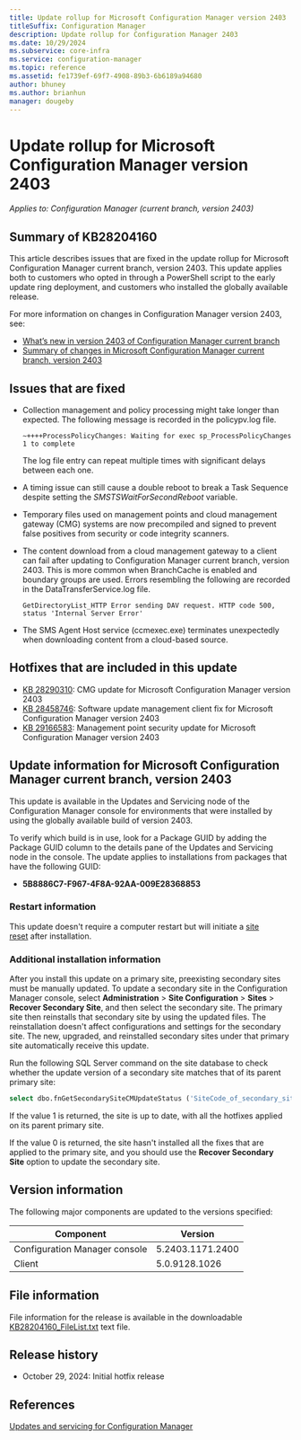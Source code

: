```yaml
---
title: Update rollup for Microsoft Configuration Manager version 2403
titleSuffix: Configuration Manager
description: Update rollup for Configuration Manager 2403
ms.date: 10/29/2024
ms.subservice: core-infra
ms.service: configuration-manager
ms.topic: reference
ms.assetid: fe1739ef-69f7-4908-89b3-6b6189a94680
author: bhuney
ms.author: brianhun
manager: dougeby
---
```


# Update rollup for Microsoft Configuration Manager version 2403

*Applies to: Configuration Manager (current branch, version 2403)*

## Summary of KB28204160
This article describes issues that are fixed in the update rollup for Microsoft Configuration Manager current branch, version 2403. This update applies both to customers who opted in through a PowerShell script to the early update ring deployment, and customers who installed the globally available release.

For more information on changes in Configuration Manager version 2403, see:

- [What’s new in version 2403 of Configuration Manager current branch](../../core/plan-design/changes/whats-new-in-version-2403.md)
- [Summary of changes in Microsoft Configuration Manager current branch, version 2403](../../hotfix/2403/26186448.md)

## Issues that are fixed
<!-- 28289696 -->
- Collection management and policy processing might take longer than expected. The following message is recorded in the policypv.log file.
   ```console
   ~++++ProcessPolicyChanges: Waiting for exec sp_ProcessPolicyChanges 1 to complete
   ```
   The log file entry can repeat multiple times with significant delays between each one.
<!-- 28532360 -->
- A timing issue can still cause a double reboot to break a Task Sequence despite setting the *SMSTSWaitForSecondReboot* variable.

<!-- 28755111 -->
- Temporary files used on management points and cloud management gateway (CMG) systems are now precompiled and signed to prevent false positives from security or code integrity scanners.

<!-- 28485036 -->
- The content download from a cloud management gateway to a client can fail after updating to Configuration Manager current branch, version 2403. This is more common when BranchCache is enabled and boundary groups are used. Errors resembling the following are recorded in the DataTransferService.log file.
   ```console
   GetDirectoryList_HTTP Error sending DAV request. HTTP code 500, status 'Internal Server Error'
   ```
<!-- 28179664 -->
- The SMS Agent Host service (ccmexec.exe) terminates unexpectedly when downloading content from a cloud-based source.


## Hotfixes that are included in this update

- [KB 28290310](../../hotfix/2403/28290310.md): CMG update for Microsoft Configuration Manager version 2403
- [KB 28458746](../../hotfix/2403/28458746.md): Software update management client fix for Microsoft Configuration Manager version 2403
- [KB 29166583](../../hotfix/2403/29166583.md): Management point security update for Microsoft Configuration Manager version 2403

## Update information for Microsoft Configuration Manager current branch, version 2403

This update is available in the Updates and Servicing node of the Configuration Manager console for environments that were installed by using the globally available build of version 2403.

<!-- Members of the Configuration Manager Technology Adoption Program (TAP) must first apply the private TAP rollup before this update is displayed. -->

To verify which build is in use, look for a Package GUID by adding the Package GUID column to the details pane of the Updates and Servicing node in the console. The update applies to installations from packages that have the following GUID:

- **5B8886C7-F967-4F8A-92AA-009E28368853**

### Restart information

This update doesn't require a computer restart but will initiate a [site reset](../../core/servers/manage/modify-your-infrastructure.md#bkmk_reset) after installation.

### Additional installation information

After you install this update on a primary site, preexisting secondary sites must be manually updated. To update a secondary site in the Configuration Manager console, select **Administration** > **Site Configuration** > **Sites** >  **Recover Secondary Site**, and then select the secondary site. The primary site then reinstalls that secondary site by using the updated files. The reinstallation doesn't affect configurations and settings for the secondary site. The new, upgraded, and reinstalled secondary sites under that primary site automatically receive this update.

Run the following SQL Server command on the site database to check whether the update version of a secondary site matches that of its parent primary site:

```sql
select dbo.fnGetSecondarySiteCMUpdateStatus ('SiteCode_of_secondary_site')
```

If the value 1 is returned, the site is up to date, with all the hotfixes applied on its parent primary site.

If the value 0 is returned, the site hasn't installed all the fixes that are applied to the primary site, and you should use the **Recover Secondary Site** option to update the secondary site.

## Version information

The following major components are updated to the versions specified:

| Component | Version |
|---|---|
| Configuration Manager console | 5.2403.1171.2400 |
| Client | 5.0.9128.1026 |

## File information

File information for the release is available in the downloadable [KB28204160_FileList.txt](https://aka.ms/KB28204160_FileList) text file.

## Release history

- October 29, 2024: Initial hotfix release

## References

[Updates and servicing for Configuration Manager](../../core/servers/manage/updates.md)
